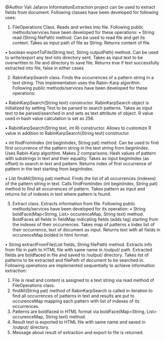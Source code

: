 @Author Vali Jafarov
InformationExtraction project can be used to extract fields from document.
Following classes have been developed for following uses:

1)	FileOperations Class.
Reads and writes into file. Following public methods/services have been developed for these operations:
•	String read (String filePath) method. 
Can be used to read file and get its context. Takes as input path of file as String. Returns content of file.

•	boolean exportToFile(String text, String outputPath) method. 
Can be used to write/export any text into directory sent. Takes as input text to be overwritten to file and directory to save file. Returns true if text successfully extracted into file, false in either cases

2)	RabinKarpSearch class.
Finds the occurrences of a pattern string in a text string. This implementation uses the Rabin-Karp algorithm. Following public methods/services have been developed for these operations:

•	RabinKarpSearch(String text) constructor. RabinKarpSearch object is initialized by setting Text to be parsed to search patterns. Takes as input text to be parsed/searched in and sets as text attribute of object. R value used in hash value calculation is set as 256.

•	RabinKarpSearch(String text, int R) constructor. Allows to customize R value in addition to RabinKarpSearch(String text) constructor.

•	int findFromIndex (int beginIndex, String pat) method. 
Can be used to find first occurrence of the pattern string in the text string from beginIndex. Uses Rabin-Karp algorithm. Makes 2 comparisons: Hash values of pattern with substrings in text and their equality. Takes as input beginIndex (as offset) to search in text and pattern. Returns index of first occurrence of pattern in the text starting from beginIndex.

•	List<Integer> findAll(String pat) method. 
Finds the list of all occurrences (indexes) of the pattern string in text. Calls findFromIndex (int beginIndex, String pat) method to find all occurrences of pattern. Takes pattern as input and returns list of indexes in text where pattern is found.

3)	Extract class.
Extracts information from file. Following public methods/services have been developed for its operation:
•	String boldFace(Map<String, List<Integer>> occurenceMap, String text) method. BoldFaces all fields in fieldMap indicating fields (adds <b></b> tag) starting from the indexes of their occurrences. Takes map of patterns x Index list of their occurrence, text of document as input. Returns text with all fields in occurenceMap bolded in html format.

•	String extractFromFile(List<String> fields, String filePath) method. Extracts info from file in path to HTML file with same name in /output/ path. Extracted fields are boldfaced in file and saved to /output/ directory. Takes list of patterns to be extracted and filePath of document to be searched in. Following operations are implemented sequentially to achieve information extraction:

1.	File is read and content is assigned to a text string via read method of FileOperations class.
2.	findAll(String pat) method of RabinKarpSearch is called in iteration to find all occurrences of patterns in text and results are put to occurenceMap mapping each pattern with list of indexes of its occurrences.
3.	Patterns are boldfaced in HTML format via boldFace(Map<String, List<Integer>> occurenceMap, String text) method.
4.	Result text is exported to HTML file with same name and saved in /output/ directory.
5.	Message about result of extraction and export to file is returned.
